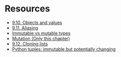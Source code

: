# Resources
* <a href="http://www.openbookproject.net/thinkcs/python/english2e/ch09.html#objects-and-values">9.10. Objects and values<a/>
* <a href="http://www.openbookproject.net/thinkcs/python/english2e/ch09.html#aliasing">9.11. Aliasing<a/>
* <a href="https://stackoverflow.com/questions/8056130/immutable-vs-mutable-types">Immutable vs mutable types<a/>
* <a href="http://composingprograms.com/pages/24-mutable-data.html#sequence-objects">Mutation (Only this chapter)<a/>
* <a href="http://www.openbookproject.net/thinkcs/python/english2e/ch09.html#cloning-lists">9.12. Cloning lists<a/>
* <a href="http://radar.oreilly.com/2014/10/python-tuples-immutable-but-potentially-changing.html">Python tuples: immutable but potentially changing<a/>

